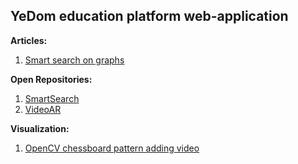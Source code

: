 ## YeDom education platform web-application
<b>Articles:</b>
1. <a href="https://github.com/Yedom/Articles/blob/main/SmartSearch/Documentation.pdf">Smart search on graphs</a>  
  
<b>Open Repositories:</b>  
1. <a href="https://github.com/Yedom/SmartSearch">SmartSearch</a>  
2. <a href="https://github.com/Yedom/VideoAR">VideoAR</a>

<b>Visualization:</b>  
1. <a href="https://www.youtube.com/watch?v=nWN-0GAwvDQ">OpenCV chessboard pattern adding video</a>  

